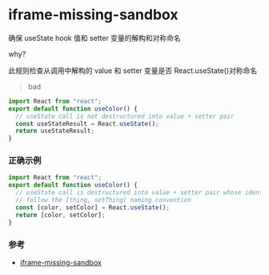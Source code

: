 # iframe-missing-sandbox

确保 useState hook 值和 setter 变量的解构和对称命名

why?

此规则检查从调用中解构的 value 和 setter 变量是否 React.useState()对称命名
> bad

```jsx
import React from "react";
export default function useColor() {
  // useState call is not destructured into value + setter pair
  const useStateResult = React.useState();
  return useStateResult;
}
```

### 正确示例

```jsx
import React from "react";
export default function useColor() {
  // useState call is destructured into value + setter pair whose identifiers
  // follow the [thing, setThing] naming convention
  const [color, setColor] = React.useState();
  return [color, setColor];
}
```

### 参考

- [iframe-missing-sandbox](https://github.com/jsx-eslint/eslint-plugin-react/blob/c42b624d0fb9ad647583a775ab9751091eec066f/docs/rules/iframe-missing-sandbox)

